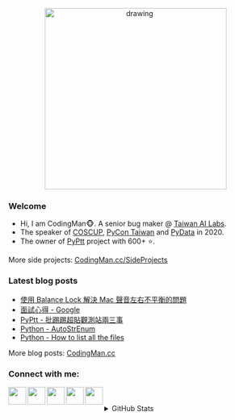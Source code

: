 <p align="center">
<img src="https://i.imgur.com/OMrWe1l.gif" alt="drawing" width="360"/>
</p>

### Welcome
* Hi, I am CodingMan🐵. A senior bug maker @ [Taiwan AI Labs](https://ailabs.tw/).
* The speaker of [COSCUP](https://coscup.org/2020/zh-TW/agenda/CFNNFA), [PyCon Taiwan](https://tw.pycon.org/2020/zh-hant/conference/talk/1124347947245371715/) and [PyData](https://pydata.org/taipei2020/program/talk-2/) in 2020.
* The owner of [PyPtt](https://pyptt.cc) project with 600+ ⭐.

More side projects: [CodingMan.cc/SideProjects](https://codingman.cc/side-projects/)

### Latest blog posts
<!-- BLOG-POST-LIST:START -->
- [使用 Balance Lock 解決 Mac 聲音左右不平衡的問題](https://codingman.cc/balance-lock-macos/)
- [面試心得 - Google](https://codingman.cc/interview-with-Google/)
- [PyPtt - 批踢踢超貼觀測站兩三事](https://codingman.cc/pyptt-about-ptt-you-guys-post-too-many/)
- [Python - AutoStrEnum](https://codingman.cc/python-autostrenum/)
- [Python - How to list all the files](https://codingman.cc/python-how-to-list-all-the-files/)
<!-- BLOG-POST-LIST:END -->

More blog posts: [CodingMan.cc](https://codingman.cc)  

### Connect with me:

<a href="https://codingman.cc"><img align="left" width="35px" src="https://i.imgur.com/kQaxXqy.jpg"></a>
<a href="https://twitter.com/PttCodingMan"><img align="left" width="35px" src="https://cdn.jsdelivr.net/npm/simple-icons@6.6.0/icons/twitter.svg"></a>
<a href="mailto:pttcodingman@gmail.com"><img align="left" width="35px" src="https://cdn.jsdelivr.net/npm/simple-icons@6.6.0/icons/gmail.svg"></a>
<a href="https://www.linkedin.com/in/codingman/"><img align="left" width="35px" src="https://cdn.jsdelivr.net/npm/simple-icons@6.6.0/icons/linkedin.svg"></a>
<a href="https://t.me/PttCodingMan"><img align="left" width="35px" src="https://cdn.jsdelivr.net/npm/simple-icons@6.6.0/icons/telegram.svg"></a>

<br />
<br />

<details>
  <summary>GitHub Stats</summary>

  [![CodingMan's github stats](https://github-readme-stats.vercel.app/api?username=PttCodingMan&count_private=true&theme=dark)](https://github.com/PttCodingMan) 

</details>
